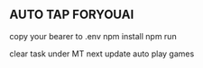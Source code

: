 ## AUTO TAP FORYOUAI

copy your bearer to .env 
npm install
npm run



clear task under MT
next update auto play games
